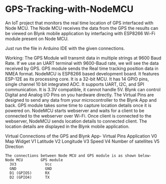 # GPS-Tracking-with-NodeMCU
An IoT project that monitors the real time location of GPS interfaced with Node MCU. The Node MCU receives the data from the GPS the results can be viewed on Blynk mobile application by interfacing with ESP8266 Wi-Fi module present on Node MCU.

Just run the file in Arduino IDE with the given connections.

Working:
The GPS Module will transmit data in multiple strings at 9600 Baud Rate. If we use an UART terminal with 9600-Baud rate, we will see the data received by GPS. GPS module sends the Real time tracking position data in NMEA format. NodeMCU is ESP8266 based development board. It features ESP-12E as its processing core. It is a 32-bit MCU. It has 14 GPIO pins, single channel 10 bit integrated ADC. It supports UART, I2C, and SPI communication. It is 3.3V compatible, it cannot handle 5V. Blynk can control Digital and Analog I/O Pins on you hardware directly. The Virtual Pins are designed to send any data from your microcontroller to the Blynk App and back. GPS module takes some time to capture location details once it is powered on. NodeMCU starts webserver and waits for a client to be connected to the webserver over Wi-Fi. Once client is connected to the webserver, NodeMCU sends location details to connected client. The location details are displayed in the Blynk mobile application.


Virtual Connections of the GPS and Blynk App-
Virtual Pins      Application
    V0            Map Widget
    V1            Latitude
    V2            Longitude
    V3              Speed
    V4        Number of satellites
    V5            Direction
  
  
    The connections between Node MCU and GPS module is as shown below- 
    Node MCU        GPS module 
      3V3             Vcc 
      GND             GND 
      D1 (GPIO5)      RX 
      D2 (GPIO4)      TX
